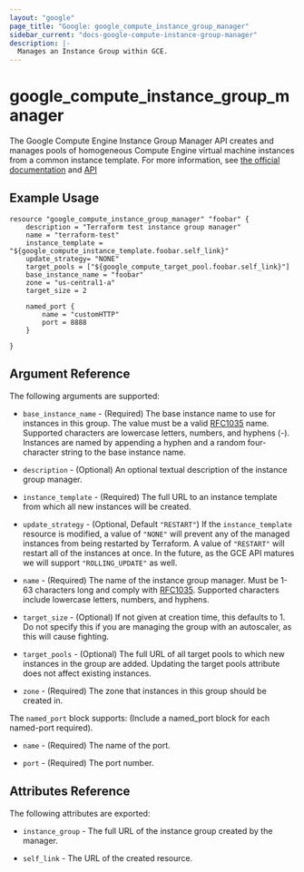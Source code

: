 ```yaml
---
layout: "google"
page_title: "Google: google_compute_instance_group_manager"
sidebar_current: "docs-google-compute-instance-group-manager"
description: |-
  Manages an Instance Group within GCE.
---
```


# google\_compute\_instance\_group\_manager

The Google Compute Engine Instance Group Manager API creates and manages pools
of homogeneous Compute Engine virtual machine instances from a common instance
template.  For more information, see [the official documentation](https://cloud.google.com/compute/docs/instance-groups/manager)
and [API](https://cloud.google.com/compute/docs/instance-groups/manager/v1beta2/instanceGroupManagers)

## Example Usage

```
resource "google_compute_instance_group_manager" "foobar" {
	description = "Terraform test instance group manager"
	name = "terraform-test"
	instance_template = "${google_compute_instance_template.foobar.self_link}"
	update_strategy= "NONE"
	target_pools = ["${google_compute_target_pool.foobar.self_link}"]
	base_instance_name = "foobar"
	zone = "us-central1-a"
	target_size = 2

	named_port {
		name = "customHTTP"
		port = 8888
	}

}
```

## Argument Reference

The following arguments are supported:

* `base_instance_name` - (Required) The base instance name to use for
instances in this group. The value must be a valid [RFC1035](https://www.ietf.org/rfc/rfc1035.txt) name.
Supported characters are lowercase letters, numbers, and hyphens (-). Instances
are named by appending a hyphen and a random four-character string to the base
instance name.

* `description` - (Optional) An optional textual description of the instance
group manager.

* `instance_template` - (Required) The full URL to an instance template from
which all new instances will be created. 

* `update_strategy` - (Optional, Default `"RESTART"`) If the `instance_template` resource is
modified, a value of `"NONE"` will prevent any of the managed instances from
being restarted by Terraform. A value of `"RESTART"` will restart all of the 
instances at once. In the future, as the GCE API matures we will support
`"ROLLING_UPDATE"` as well.

* `name` - (Required) The name of the instance group manager. Must be 1-63
characters long and comply with [RFC1035](https://www.ietf.org/rfc/rfc1035.txt).
Supported characters include lowercase letters, numbers, and hyphens.

* `target_size` - (Optional) If not given at creation time, this defaults to 1.  Do not specify this
  if you are managing the group with an autoscaler, as this will cause fighting.

* `target_pools` - (Optional) The full URL of all target pools to which new
instances in the group are added. Updating the target pools attribute does not
affect existing instances.

* `zone` - (Required) The zone that instances in this group should be created in.

The `named_port` block supports: (Include a named_port block for each named-port required).

* `name` - (Required) The name of the port.

* `port` - (Required) The port number.

## Attributes Reference

The following attributes are exported:

* `instance_group` - The full URL of the instance group created by the manager.

* `self_link` - The URL of the created resource.
